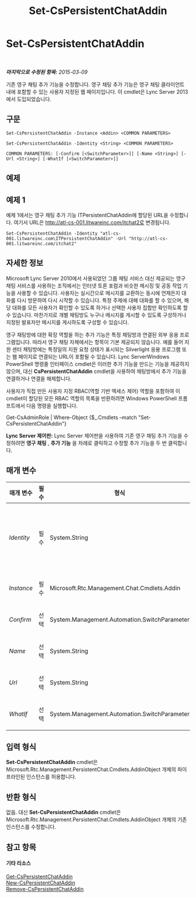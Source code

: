 ﻿---
title: Set-CsPersistentChatAddin
TOCTitle: Set-CsPersistentChatAddin
ms:assetid: 1badd6b5-e519-47a1-9434-9fa5a00b79ff
ms:mtpsurl: https://technet.microsoft.com/ko-kr/library/JJ204721(v=OCS.15)
ms:contentKeyID: 49302972
ms.date: 08/10/2015
mtps_version: v=OCS.15
ms.translationtype: HT
---

# Set-CsPersistentChatAddin

 

_**마지막으로 수정된 항목:** 2015-03-09_

기존 영구 채팅 추가 기능을 수정합니다. 영구 채팅 추가 기능은 영구 채팅 클라이언트 내에 포함할 수 있는 사용자 지정된 웹 페이지입니다. 이 cmdlet은 Lync Server 2013에서 도입되었습니다.

## 구문

    Set-CsPersistentChatAddin -Instance <Addin> <COMMON PARAMETERS>

    Set-CsPersistentChatAddin -Identity <String> <COMMON PARAMETERS>

    COMMON PARAMETERS: [-Confirm [<SwitchParameter>]] [-Name <String>] [-Url <String>] [-WhatIf [<SwitchParameter>]]

## 예제

## 예제 1

예제 1에서는 영구 채팅 추가 기능 ITPersistentChatAddin에 할당된 URL을 수정합니다. 여기서 URL은 http://atl-cs-001.litwareinc.com/itchat2로 변경됩니다.

    Set-CsPersistentChatAddin -Identity "atl-cs-001.litwareinc.com\ITPersistentChatAddin" -Url "http://atl-cs-001.litwareinc.com/itchat2"

## 자세한 정보

Microsoft Lync Server 2010에서 사용되었던 그룹 채팅 서비스 대신 제공되는 영구 채팅 서비스를 사용하는 조직에서는 인터넷 토론 포럼과 비슷한 메시징 및 공동 작업 기능을 사용할 수 있습니다. 사용자는 실시간으로 메시지를 교환하는 동시에 언제든지 대화를 다시 방문하여 다시 시작할 수 있습니다. 특정 주제에 대해 대화를 할 수 있으며, 해당 대화를 모든 사용자가 확인할 수 있도록 하거나 선택한 사용자 집합만 확인하도록 할 수 있습니다. 마찬가지로 개별 채팅방도 누구나 메시지를 게시할 수 있도록 구성하거나 지정된 발표자만 메시지를 게시하도록 구성할 수 있습니다.

영구 채팅방에 대한 확장 역할을 하는 추가 기능은 특정 채팅방과 연결된 외부 응용 프로그램입니다. 따라서 영구 채팅 자체에서는 항목이 기본 제공되지 않습니다. 예를 들어 지원 센터 채팅방에는 특정일의 지원 요청 상태가 표시되는 Silverlight 응용 프로그램 또는 웹 페이지로 연결되는 URL이 포함될 수 있습니다. Lync ServerWindows PowerShell 명령줄 인터페이스 cmdlet은 이러한 추가 기능을 만드는 기능을 제공하지 않으며, 대신 **CsPersistentChatAddin** cmdlet을 사용하여 채팅방에서 추가 기능을 연결하거나 연결을 해제합니다.

사용자가 직접 만든 사용자 지정 RBAC(역할 기반 액세스 제어) 역할을 포함하여 이 cmdlet이 할당된 모든 RBAC 역할의 목록을 반환하려면 Windows PowerShell 프롬프트에서 다음 명령을 실행합니다.

Get-CsAdminRole | Where-Object {$\_.Cmdlets –match "Set-CsPersistentChatAddin"}

**Lync Server 제어판:** Lync Server 제어판을 사용하여 기존 영구 채팅 추가 기능을 수정하려면 **영구 채팅** , **추가 기능** 을 차례로 클릭하고 수정할 추가 기능을 두 번 클릭합니다.

## 매개 변수


<table>
<colgroup>
<col style="width: 25%" />
<col style="width: 25%" />
<col style="width: 25%" />
<col style="width: 25%" />
</colgroup>
<thead>
<tr class="header">
<th>매개 변수</th>
<th>필수</th>
<th>형식</th>
<th>설명</th>
</tr>
</thead>
<tbody>
<tr class="odd">
<td><p><em>Identity</em></p></td>
<td><p>필수</p></td>
<td><p>System.String</p></td>
<td><p>영구 채팅 추가 기능의 고유 식별자입니다. ID는 추가 기능이 있는 영구 채팅 풀의 정규화된 도메인 이름, &quot;\&quot; 문자 및 추가 기능 이름으로 구성됩니다. 예를 들면 다음과 같습니다.</p>
<p>-Identity &quot;atl-gc-001.litwareincom\ITPersistentChatAddin&quot;</p></td>
</tr>
<tr class="even">
<td><p><em>Instance</em></p></td>
<td><p>필수</p></td>
<td><p>Microsoft.Rtc.Management.Chat.Cmdlets.Addin</p></td>
<td><p>개별 매개 변수 값을 설정하는 대신 cmdlet에 개체에 대한 참조를 전달할 수 있습니다.</p></td>
</tr>
<tr class="odd">
<td><p><em>Confirm</em></p></td>
<td><p>선택</p></td>
<td><p>System.Management.Automation.SwitchParameter</p></td>
<td><p>명령을 실행하기 전에 확인 메시지를 표시합니다.</p></td>
</tr>
<tr class="even">
<td><p><em>Name</em></p></td>
<td><p>선택</p></td>
<td><p>System.String</p></td>
<td><p>영구 채팅 추가 기능에 지정된 이름입니다. 이름은 각 영구 채팅 풀에서 고유해야 합니다.</p></td>
</tr>
<tr class="odd">
<td><p><em>Url</em></p></td>
<td><p>선택</p></td>
<td><p>System.String</p></td>
<td><p>영구 채팅 추가 기능이 표시할 웹 페이지의 URL입니다.</p></td>
</tr>
<tr class="even">
<td><p><em>WhatIf</em></p></td>
<td><p>선택</p></td>
<td><p>System.Management.Automation.SwitchParameter</p></td>
<td><p>명령을 실제로 실행하지 않고도 명령이 실행될 경우 발생할 수 있는 현상을 설명합니다.</p></td>
</tr>
</tbody>
</table>


## 입력 형식

**Set-CsPersistentChatAddin** cmdlet은 Microsoft.Rtc.Management.PersistentChat.Cmdlets.AddinObject 개체의 파이프라인된 인스턴스를 허용합니다.

## 반환 형식

없음. 대신 **Set-CsPersistentChatAddin** cmdlet은 Microsoft.Rtc.Management.PersistentChat.Cmdlets.AddinObject 개체의 기존 인스턴스를 수정합니다.

## 참고 항목

#### 기타 리소스

[Get-CsPersistentChatAddin](get-cspersistentchataddin.md)  
[New-CsPersistentChatAddin](new-cspersistentchataddin.md)  
[Remove-CsPersistentChatAddin](remove-cspersistentchataddin.md)

